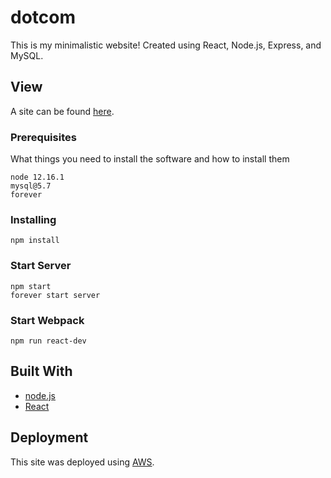 # dotcom
This is my minimalistic website!
Created using React, Node.js, Express, and MySQL.

## View

A site can be found [here](https://carlitoswillis.com/).

### Prerequisites

What things you need to install the software and how to install them

```
node 12.16.1
mysql@5.7
forever
```

### Installing

```
npm install
```

### Start Server

```
npm start
forever start server
```

### Start Webpack

```
npm run react-dev
```

## Built With

* [node.js](https://nodejs.org/en/)
* [React](https://reactjs.org/)

## Deployment

This site was deployed using [AWS](https://aws.amazon.com/).
